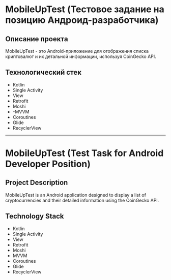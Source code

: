 # MobileUpTest (Тестовое задание на позицию Андроид-разработчика)

## Описание проекта
MobileUpTest - это Android-приложение для отображения списка криптовалют и их детальной информации, используя CoinGecko API.

## Технологический стек
- Kotlin
- Single Activity
- View
- Retrofit
- Moshi
- -MVVM
- Coroutines
- Glide
- RecyclerView
---
# MobileUpTest (Test Task for Android Developer Position)

## Project Description
MobileUpTest is an Android application designed to display a list of cryptocurrencies and their detailed information using the CoinGecko API.

## Technology Stack
- Kotlin
- Single Activity
- View
- Retrofit
- Moshi
- MVVM
- Coroutines
- Glide
- RecyclerView

